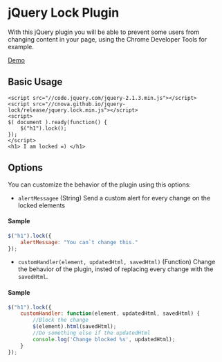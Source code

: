 # jQuery Lock Plugin
With this jQuery plugin you will be able to prevent some users from changing content in your page, using the Chrome Developer Tools for example.

[Demo](http://cnova.github.io/jquery-lock/)
## Basic Usage
```
<script src="//code.jquery.com/jquery-2.1.3.min.js"></script>
<script src="//cnova.github.io/jquery-lock/release/jquery.lock.min.js"></script>
<script>
$( document ).ready(function() {
	$("h1").lock();
});
</script>
<h1> I am locked =) </h1>
```

## Options
You can customize the behavior of the plugin using this options:

- `alertMessagee` (String)
Send a custom alert for every change on the locked elements
#### Sample
```javascript
$("h1").lock({
    alertMessage: "You can`t change this."
});
```
- `customHandler(element, updatedHtml, savedHtml)` (Function) 
Change the behavior of the plugin, insted of replacing every change with the `savedHtml`.
#### Sample
```javascript
$("h1").lock({
    customHandler: function(element, updatedHtml, savedHtml) {
        //Block the change	
        $(element).html(savedHtml);
        //Do something else if the updatedHtml
        console.log('Change blocked %s', updatedHtml);
    }
});
```


